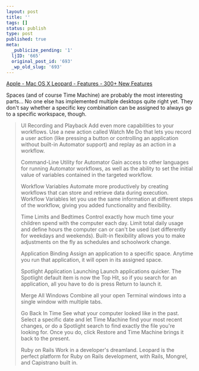 ```yaml
---
layout: post
title: ''
tags: []
status: publish
type: post
published: true
meta:
  _publicize_pending: '1'
  ljID: '665'
  original_post_id: '693'
  _wp_old_slug: '693'
---
```

<a href="http://www.apple.com/macosx/features/300.html">Apple - Mac OS X Leopard - Features - 300+ New Features</a>

Spaces (and of course Time Machine) are probably the most interesting parts...  No one else has implemented multiple desktops quite right yet.  They don't say whether a specific key combination can be assigned to always go to a specific workspace, though.

<!--more-->

<blockquote>
UI Recording and Playback
Add even more capabilities to your workflows. Use a new action called Watch Me Do that lets you record a user action (like pressing a button or controlling an application without built-in Automator support) and replay as an action in a workflow.

Command-Line Utility for Automator
Gain access to other languages for running Automator workflows, as well as the ability to set the initial value of variables contained in the targeted workflow.

Workflow Variables
Automate more productively by creating workflows that can store and retrieve data during execution. Workflow Variables let you use the same information at different steps of the workflow, giving you added functionality and flexibility.

Time Limits and Bedtimes
Control exactly how much time your children spend with the computer each day. Limit total daily usage and define hours the computer can or can't be used (set differently for weekdays and weekends). Built-in flexibility allows you to make adjustments on the fly as schedules and schoolwork change.

Application Binding
Assign an application to a specific space. Anytime you run that application, it will open in its assigned space.

Spotlight Application Launching
Launch applications quicker. The Spotlight default item is now the Top Hit, so if you search for an application, all you have to do is press Return to launch it.

Merge All Windows
Combine all your open Terminal windows into a single window with multiple tabs.

Go Back In Time
See what your computer looked like in the past. Select a specific date and let Time Machine find your most recent changes, or do a Spotlight search to find exactly the file you're looking for. Once you do, click Restore and Time Machine brings it back to the present.

Ruby on Rails
Work in a developer's dreamland. Leopard is the perfect platform for Ruby on Rails development, with Rails, Mongrel, and Capistrano built in.
</blockquote>
